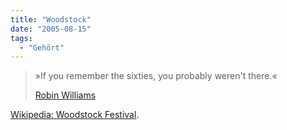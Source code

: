 ```yaml
---
title: "Woodstock"
date: "2005-08-15"
tags:
  - "Gehört"
---
```


> »If you remember the sixties, you probably weren't there.«
>
> [Robin Williams](http://de.wikipedia.org/wiki/Robin_Williams "Robin Williams - Wikipedia")

[Wikipedia: Woodstock Festival](http://de.wikipedia.org/wiki/Woodstock_Festival).
